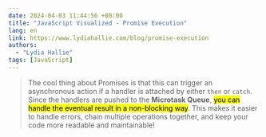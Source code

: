 ```yaml
---
date: 2024-04-03 11:44:56 +00:00
title: "JavaScript Visualized - Promise Execution"
lang: en
link: https://www.lydiahallie.com/blog/promise-execution
authors:
  - "Lydia Hallie"
tags: [JavaScript]
---
```


> The cool thing about Promises is that this can trigger an asynchronous action if a handler is attached by either `then` or `catch`. Since the handlers are pushed to the **Microtask Queue**, <mark>you can handle the eventual result in a non-blocking way</mark>. This makes it easier to handle errors, chain multiple operations together, and keep your code more readable and maintainable!
